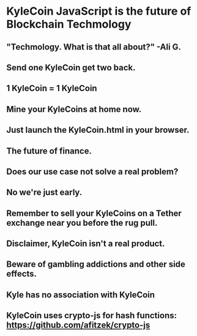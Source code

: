 # KyleCoin JavaScript is the future of Blockchain Techmology

## "Techmology. What is that all about?" -Ali G.

## Send one KyleCoin get two back.

## 1 KyleCoin = 1 KyleCoin

## Mine your KyleCoins at home now.

## Just launch the KyleCoin.html in your browser.

## The future of finance.

## Does our use case not solve a real problem?

## No we're just early.

## Remember to sell your KyleCoins on a Tether exchange near you before the rug pull.

## Disclaimer, KyleCoin isn't a real product.

## Beware of gambling addictions and other side effects.

## Kyle has no association with KyleCoin

## KyleCoin uses crypto-js for hash functions: https://github.com/afitzek/crypto-js


